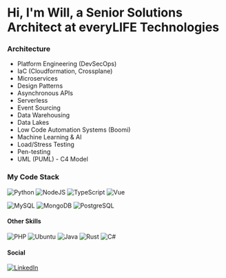 # Hi, I'm Will, a Senior Solutions Architect at everyLIFE Technologies

### Architecture
- Platform Engineering (DevSecOps)
- IaC (Cloudformation, Crossplane)
- Microservices
- Design Patterns
- Asynchronous APIs
- Serverless
- Event Sourcing
- Data Warehousing
- Data Lakes
- Low Code Automation Systems (Boomi)
- Machine Learning & AI
- Load/Stress Testing
- Pen-testing
- UML (PUML) - C4 Model

### My Code Stack

![Python](https://img.shields.io/badge/-Python-333333?style=flat-square&logo=python)
![NodeJS](https://img.shields.io/badge/-NodeJS-333333?style=flat-square&logo=Node.js)
![TypeScript](https://img.shields.io/badge/-TypeScript-%231572B6?style=flat-square&logo=typescript&logoColor=000000&labelColor=%231572B6&color=%231572B6)
![Vue](https://img.shields.io/badge/-Vue-34495E?style=flat-square&logo=vue.js)

![MySQL](http://img.shields.io/badge/-MySql-F29111?style=flat-square&logo=mysql&logoColor=ffffff)
![MongoDB](http://img.shields.io/badge/-MongoDB-25942c?style=flat-square&logo=mongodb&logoColor=black)
![PostgreSQL](https://img.shields.io/badge/-Postgres-white?style=flat-square&logo=postgresql)

#### Other Skills
![PHP](http://img.shields.io/badge/-PHP-787CB5?style=flat-square&logo=php&logoColor=ffffff)
![Ubuntu](http://img.shields.io/badge/-Linux-dd4814?style=flat-square&logo=ubuntu&logoColor=ffffff)
![Java](https://img.shields.io/badge/-Java-007396?style=flat-square&logo=openjdk&logoColor=ffffff)
![Rust](http://img.shields.io/badge/-Rust-000000?style=flat-square&logo=rust&logoColor=ffffff)
![C#](http://img.shields.io/badge/-C%23-239120?style=flat-square&logo=csharp&logoColor=ffffff)


#### Social

[![LinkedIn](https://img.shields.io/badge/LinkedIn-Profile-blue)](https://www.linkedin.com/in/will-percey-196b297a/)
